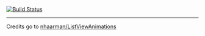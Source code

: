[![Build Status](https://travis-ci.org/xhrwang/ListViewAnimationDemoForEclipse.png)](https://travis-ci.org/xhrwang/ListViewAnimationDemoForEclipse)

------

Credits go to [nhaarman/ListViewAnimations][1]

[1]: https://github.com/nhaarman/ListViewAnimations